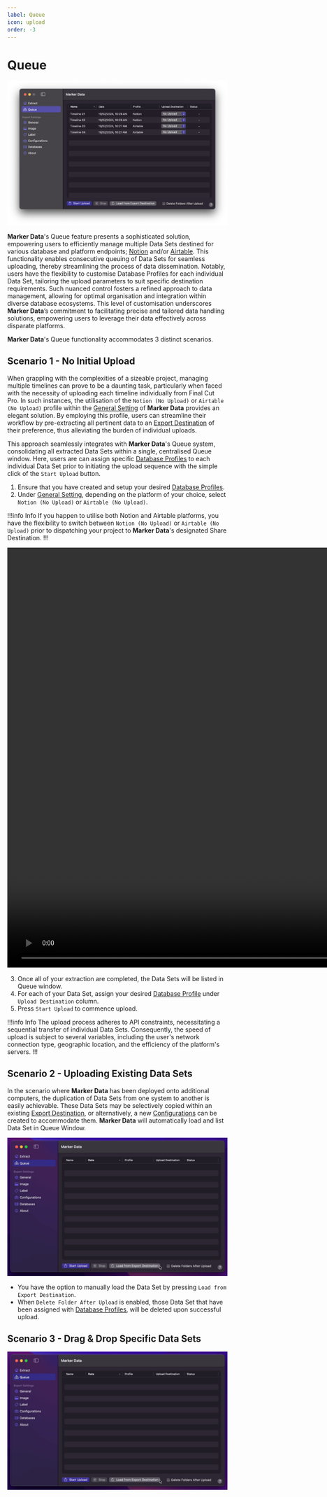 ```yaml
---
label: Queue
icon: upload
order: -3
---
```

# Queue

![Queue Window](/assets/md-queue.png)

**Marker Data**'s Queue feature presents a sophisticated solution, empowering users to efficiently manage multiple Data Sets destined for various database and platform endpoints; [Notion](https://www.notion.so/) and/or [Airtable](https://www.airtable.com/). This functionality enables consecutive queuing of Data Sets for seamless uploading, thereby streamlining the process of data dissemination. Notably, users have the flexibility to customise Database Profiles for each individual Data Set, tailoring the upload parameters to suit specific destination requirements. Such nuanced control fosters a refined approach to data management, allowing for optimal organisation and integration within diverse database ecosystems. This level of customisation underscores **Marker Data**’s commitment to facilitating precise and tailored data handling solutions, empowering users to leverage their data effectively across disparate platforms.

**Marker Data**'s Queue functionality accommodates 3 distinct scenarios.

## Scenario 1 - No Initial Upload

When grappling with the complexities of a sizeable project, managing multiple timelines can prove to be a daunting task, particularly when faced with the necessity of uploading each timeline individually from Final Cut Pro. In such instances, the utilisation of the `Notion (No Upload)` or `Airtable (No Upload)` profile within the [General Setting](/user-guide/general/#profiles) of **Marker Data** provides an elegant solution. By employing this profile, users can streamline their workflow by pre-extracting all pertinent data to an [Export Destination](/user-guide/general/#export-destination) of their preference, thus alleviating the burden of individual uploads.

This approach seamlessly integrates with **Marker Data**'s Queue system, consolidating all extracted Data Sets within a single, centralised Queue window. Here, users are can assign specific [Database Profiles](/user-guide/databases) to each individual Data Set prior to initiating the upload sequence with the simple click of the `Start Upload` button.

1. Ensure that you have created and setup your desired [Database Profiles](/user-guide/databases).
2. Under [General Setting](/user-guide/general/#profiles), depending on the platform of your choice, select `Notion (No Upload)` or `Airtable (No Upload)`.

!!!info Info
If you happen to utilise both Notion and Airtable platforms, you have the flexibility to switch between `Notion (No Upload)` or `Airtable (No Upload)` prior to dispatching your project to **Marker Data**'s designated Share Destination.
!!!

<video controls width="1920">
  <source src="/assets/md-queue-01.mp4" type="video/mp4">
Your browser does not support the video tag.
</video>

3. Once all of your extraction are completed, the Data Sets will be listed in Queue window.
4. For each of your Data Set, assign your desired [Database Profile](/user-guide/databases) under `Upload Destination` column.
5. Press `Start Upload` to commence upload.

!!!info Info
The upload process adheres to API constraints, necessitating a sequential transfer of individual Data Sets. Consequently, the speed of upload is subject to several variables, including the user's network connection type, geographic location, and the efficiency of the platform's servers.
!!!

## Scenario 2 - Uploading Existing Data Sets

In the scenario where **Marker Data** has been deployed onto additional computers, the duplication of Data Sets from one system to another is easily achievable. These Data Sets may be selectively copied within an existing [Export Destination](/user-guide/general/#export-destination), or alternatively, a new [Configurations](/user-guide/configurations) can be created to accommodate them. **Marker Data** will automatically load and list Data Set in Queue Window.

![Load from Export Destination](/assets/md-queue-02.gif)

- You have the option to manually load the Data Set by pressing `Load from Export Destination`.
- When `Delete Folder After Upload` is enabled, those Data Set that have been assigned with [Database Profiles](/user-guide/databases), will be deleted upon successful upload. 

## Scenario 3 - Drag & Drop Specific Data Sets

![Drag & Drop to Queue Window](/assets/md-queue-02.gif)